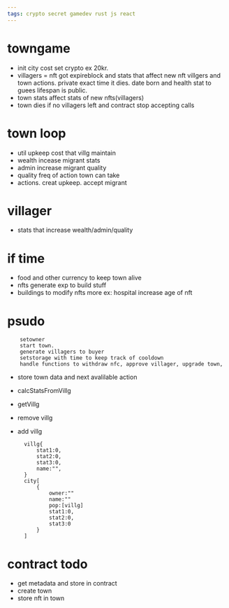 ```yaml
---
tags: crypto secret gamedev rust js react
---
```


# towngame
- init city cost set crypto ex 20kr.
- villagers = nft got expireblock and stats that affect new nft villgers and town actions. private exact time it dies. date born and health stat to guees lifespan is public.
- town stats affect stats of new nfts(villagers)
- town dies if no villagers left and contract stop accepting calls

# town loop
- util upkeep cost that villg maintain
- wealth incease migrant stats
- admin increase migrant quality
- quality freq of action town can take
- actions. creat upkeep. accept migrant

# villager
- stats that increase wealth/admin/quality

# if time
- food and other currency to keep town alive
- nfts generate exp to build stuff
- buildings to modify nfts more ex: hospital increase age of nft

# psudo
        setowner
        start town.
        generate villagers to buyer
        setstorage with time to keep track of cooldown
        handle functions to withdraw nfc, approve villager, upgrade town,

- store town data and next avalilable action
- calcStatsFromVillg
- getVillg
- remove villg
- add villg

        villg{
            stat1:0,
            stat2:0,
            stat3:0,
            name:"",
        }
        city[
            {
                owner:""
                name:""
                pop:[villg]
                stat1:0,
                stat2:0,
                stat3:0
            }
        ]
# contract todo

- get metadata and store in contract
- create town
- store nft in town
